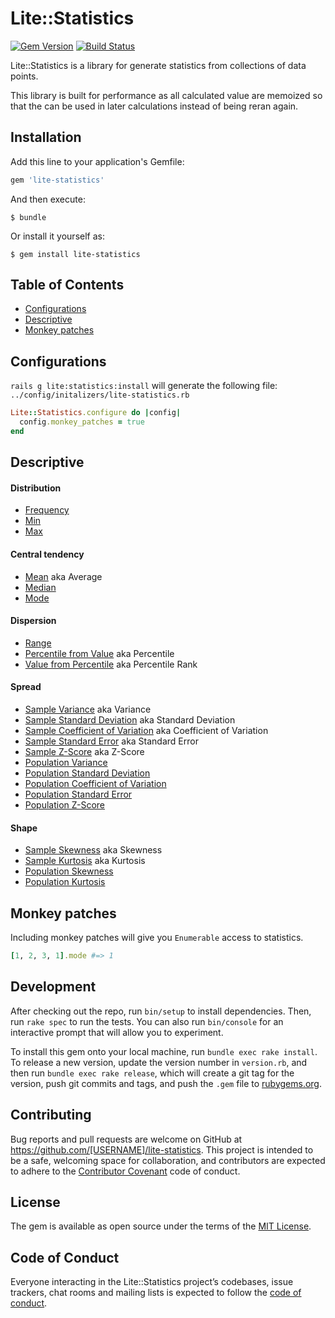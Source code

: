 # Lite::Statistics

[![Gem Version](https://badge.fury.io/rb/lite-statistics.svg)](http://badge.fury.io/rb/lite-statistics)
[![Build Status](https://travis-ci.org/drexed/lite-statistics.svg?branch=master)](https://travis-ci.org/drexed/lite-statistics)

Lite::Statistics is a library for generate statistics from collections of data points.

This library is built for performance as all calculated value are memoized so that the can
be used in later calculations instead of being reran again.

## Installation

Add this line to your application's Gemfile:

```ruby
gem 'lite-statistics'
```

And then execute:

    $ bundle

Or install it yourself as:

    $ gem install lite-statistics

## Table of Contents

* [Configurations](#configurations)
* [Descriptive](#descriptive)
* [Monkey patches](#monkey-patches)

## Configurations

`rails g lite:statistics:install` will generate the following file:
`../config/initalizers/lite-statistics.rb`

```ruby
Lite::Statistics.configure do |config|
  config.monkey_patches = true
end
```

## Descriptive

#### Distribution

* [Frequency](https://github.com/drexed/lite-ruby/blob/master/docs/descriptive/FREQUENCY.md)
* [Min](https://github.com/drexed/lite-ruby/blob/master/docs/descriptive/MIN.md)
* [Max](https://github.com/drexed/lite-ruby/blob/master/docs/descriptive/MAX.md)

#### Central tendency

* [Mean](https://github.com/drexed/lite-ruby/blob/master/docs/descriptive/MEAN.md) aka Average
* [Median](https://github.com/drexed/lite-ruby/blob/master/docs/descriptive/MEDIAN.md)
* [Mode](https://github.com/drexed/lite-ruby/blob/master/docs/descriptive/MODE.md)

#### Dispersion

* [Range](https://github.com/drexed/lite-ruby/blob/master/docs/descriptive/RANGE.md)
* [Percentile from Value](https://github.com/drexed/lite-ruby/blob/master/docs/descriptive/PERCENTILE_FROM_VALUE.md) aka Percentile
* [Value from Percentile](https://github.com/drexed/lite-ruby/blob/master/docs/descriptive/VALUE_FROM_PERCENTILE.md) aka Percentile Rank

#### Spread

* [Sample Variance](https://github.com/drexed/lite-ruby/blob/master/docs/descriptive/SAMPLE_VARIANCE.md) aka Variance
* [Sample Standard Deviation](https://github.com/drexed/lite-ruby/blob/master/docs/descriptive/SAMPLE_STANDARD_DEVIATION.md) aka Standard Deviation
* [Sample Coefficient of Variation](https://github.com/drexed/lite-ruby/blob/master/docs/descriptive/SAMPLE_COEFFICIENT_OF_VARIATION.md) aka Coefficient of Variation
* [Sample Standard Error](https://github.com/drexed/lite-ruby/blob/master/docs/descriptive/SAMPLE_STANDARD_ERROR.md) aka Standard Error
* [Sample Z-Score](https://github.com/drexed/lite-ruby/blob/master/docs/descriptive/SAMPLE_ZSCORE.md) aka Z-Score
* [Population Variance](https://github.com/drexed/lite-ruby/blob/master/docs/descriptive/POPULATION_VARIANCE.md)
* [Population Standard Deviation](https://github.com/drexed/lite-ruby/blob/master/docs/descriptive/POPULATION_STANDARD_DEVIATION.md)
* [Population Coefficient of Variation](https://github.com/drexed/lite-ruby/blob/master/docs/descriptive/POPULATION_COEFFICIENT_OF_VARIATION.md)
* [Population Standard Error](https://github.com/drexed/lite-ruby/blob/master/docs/descriptive/POPULATION_STANDARD_ERROR.md)
* [Population Z-Score](https://github.com/drexed/lite-ruby/blob/master/docs/descriptive/POPULATION_ZSCORE.md)

#### Shape

* [Sample Skewness](https://github.com/drexed/lite-ruby/blob/master/docs/descriptive/SAMPLE_SKEWNESS.md) aka Skewness
* [Sample Kurtosis](https://github.com/drexed/lite-ruby/blob/master/docs/descriptive/SAMPLE_KURTOSIS.md) aka Kurtosis
* [Population Skewness](https://github.com/drexed/lite-ruby/blob/master/docs/descriptive/POPULATION_SKEWNESS.md)
* [Population Kurtosis](https://github.com/drexed/lite-ruby/blob/master/docs/descriptive/POPULATION_KURTOSIS.md)

## Monkey patches

Including monkey patches will give you `Enumerable` access to statistics.

```ruby
[1, 2, 3, 1].mode #=> 1
```

## Development

After checking out the repo, run `bin/setup` to install dependencies. Then, run `rake spec` to run the tests. You can also run `bin/console` for an interactive prompt that will allow you to experiment.

To install this gem onto your local machine, run `bundle exec rake install`. To release a new version, update the version number in `version.rb`, and then run `bundle exec rake release`, which will create a git tag for the version, push git commits and tags, and push the `.gem` file to [rubygems.org](https://rubygems.org).

## Contributing

Bug reports and pull requests are welcome on GitHub at https://github.com/[USERNAME]/lite-statistics. This project is intended to be a safe, welcoming space for collaboration, and contributors are expected to adhere to the [Contributor Covenant](http://contributor-covenant.org) code of conduct.

## License

The gem is available as open source under the terms of the [MIT License](https://opensource.org/licenses/MIT).

## Code of Conduct

Everyone interacting in the Lite::Statistics project’s codebases, issue trackers, chat rooms and mailing lists is expected to follow the [code of conduct](https://github.com/[USERNAME]/lite-statistics/blob/master/CODE_OF_CONDUCT.md).
